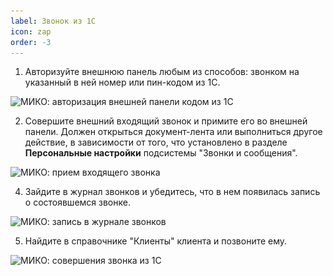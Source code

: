 ```yaml
---
label: Звонок из 1С
icon: zap
order: -3
---
```


1. Авторизуйте внешнюю панель любым из способов: звонком на указанный в ней номер или пин-кодом из 1С.

<img class="miko-shadow img-zoomable"  
    src="/assets/proverka_integracii/prov_int_avt.gif"
    data-original="/assets/proverka_integracii/prov_int_avt.gif"
    srcset="/assets/proverka_integracii/prov_int_avt_prev.gif 1x, /assets/proverka_integracii/prov_int_avt.gif 2x" 
    alt="МИКО: авторизация внешней панели кодом из 1С"
/> 

2. Совершите внешний входящий звонок и примите его во внешней панели. Должен открыться документ-лента или выполниться другое действие, в зависимости от того, что установлено в разделе **Персональные настройки** подсистемы "Звонки и сообщения".

<img class="miko-shadow img-zoomable"  
    src="/assets/proverka_integracii/prov_int_priem_zvonka_.gif"
    data-original="/assets/proverka_integracii/prov_int_priem_zvonka_.gif"
    srcset="/assets/proverka_integracii/prov_int_priem_zvonka_prev.gif 1x, /assets/proverka_integracii/prov_int_priem_zvonka_.gif 2x" 
    alt="МИКО: прием входящего звонка"
/>

4. Зайдите в журнал звонков и убедитесь, что в нем появилась запись о состоявшемся звонке.

<img class="miko-shadow img-zoomable"  
    src="/assets/proverka_integracii/prov_int_zapis_v_jurnale.gif"
    data-original="/assets/proverka_integracii/prov_int_zapis_v_jurnale.gif"
    srcset="/assets/proverka_integracii/prov_int_zapis_v_jurnale_prev.gif 1x, /assets/proverka_integracii/prov_int_zapis_v_jurnale.gif 2x" 
    alt="МИКО: запись в журнале звонков"
/>

5. Найдите в справочнике "Клиенты" клиента и позвоните ему.

<img class="miko-shadow img-zoomable"  
    src="/assets/proverka_integracii/prov_int_zvonok_iz_1c.gif"
    data-original="/assets/proverka_integracii/prov_int_zvonok_iz_1c.gif"
    srcset="/assets/proverka_integracii/prov_int_zvonok_iz_1c_prev.gif 1x, /assets/proverka_integracii/prov_int_zvonok_iz_1c.gif 2x" 
    alt="МИКО: совершения звонка из 1С"
/>
